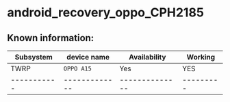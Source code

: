 # android_recovery_oppo_CPH2185
## Known information:
| Subsystem |device name | Availability | Working |
|-----------|-------------|--------------|---------|
| TWRP | `OPPO A15` | Yes |YES |
|-----------|-------------|--------------|---------|
